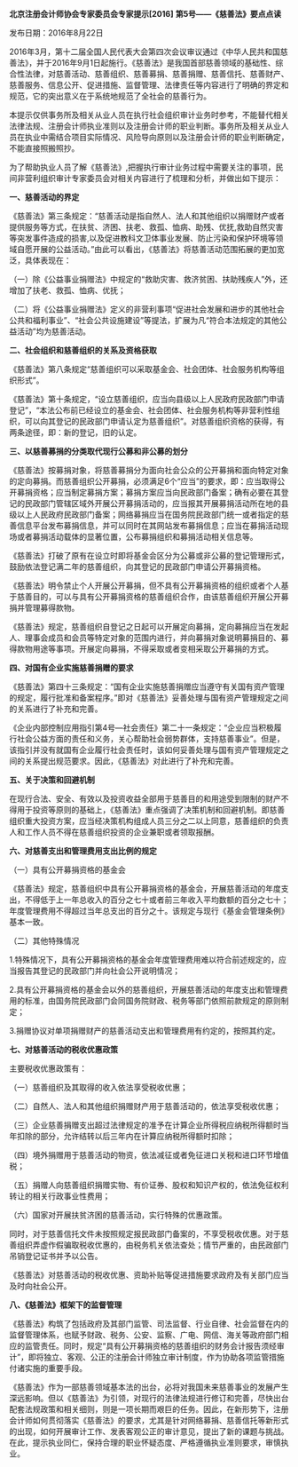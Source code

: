 **北京注册会计师协会专家委员会专家提示[2016]** **第5号——《慈善法》要点点读**

发布日期：2016年8月22日

2016年3月，第十二届全国人民代表大会第四次会议审议通过《中华人民共和国慈善法》，并于2016年9月1日起施行。《慈善法》是我国首部慈善领域的基础性、综合性法律，对慈善活动、慈善组织、慈善募捐、慈善捐赠、慈善信托、慈善财产、慈善服务、信息公开、促进措施、监督管理、法律责任等内容进行了明确的界定和规范，它的突出意义在于系统地规范了全社会的慈善行为。

本提示仅供事务所及相关从业人员在执行社会组织审计业务时参考，不能替代相关法律法规、注册会计师执业准则以及注册会计师的职业判断。事务所及相关从业人员在执业中需结合项目实际情况、风险导向原则以及注册会计师的职业判断确定，不能直接照搬照抄。

为了帮助执业人员了解《慈善法》,把握执行审计业务过程中需要关注的事项，民间非营利组织审计专家委员会对相关内容进行了梳理和分析，并做出如下提示：

**一、慈善活动的界定**

《慈善法》第三条规定：“慈善活动是指自然人、法人和其他组织以捐赠财产或者提供服务等方式，在扶贫、济困、扶老、救孤、恤病、助残、优抚,救助自然灾害等突发事件造成的损害,以及促进教科文卫体事业发展、防止污染和保护环境等领域自愿开展的公益活动。”由此可以看出，《慈善法》将慈善活动范围拓展的更加宽泛，具体表现在：

（一）除《公益事业捐赠法》中规定的“救助灾害、救济贫困、扶助残疾人”外，还增加了扶老、救孤、恤病、优抚；

（二）将《公益事业捐赠法》定义的非营利事项“促进社会发展和进步的其他社会公共和福利事业”、“社会公共设施建设”等提法，扩展为凡“符合本法规定的其他公益活动”均为慈善活动。

**二、社会组织和慈善组织的关系及资格获取**

《慈善法》第八条规定“慈善组织可以采取基金会、社会团体、社会服务机构等组织形式”。

《慈善法》第十条规定，“设立慈善组织，应当向县级以上人民政府民政部门申请登记”，“本法公布前已经设立的基金会、社会团体、社会服务机构等非营利性组织，可以向其登记的民政部门申请认定为慈善组织”。对慈善组织资格的获得，有两条途径，即：新的登记，旧的认定。

**三、以慈善募捐的分类取代现行公募和非公募的划分**

《慈善法》按募捐对象，将慈善募捐分为面向社会公众的公开募捐和面向特定对象的定向募捐。而慈善组织公开募捐，必须满足6个“应当”的要求，即：应当取得公开募捐资格；应当制定募捐方案；募捐方案应当向民政部门备案；确有必要在其登记的民政部门管辖区域外开展公开募捐活动的，应当报其开展募捐活动所在地的县级以上人民政府民政部门备案；网络募捐应当在国务院民政部门统一或者指定的慈善信息平台发布募捐信息，并可以同时在其网站发布募捐信息；应当在募捐活动现场或者募捐活动载体的显著位置，公布募捐组织和募捐活动相关信息等。

《慈善法》打破了原有在设立时即将基金会区分为公募或非公募的登记管理形式，鼓励依法登记满二年的慈善组织，向其登记的民政部门申请公开募捐资格。

《慈善法》明令禁止个人开展公开募捐，但不具有公开募捐资格的组织或者个人基于慈善目的，可以与具有公开募捐资格的慈善组织合作，由该慈善组织开展公开募捐并管理募得款物。

《慈善法》规定，慈善组织自登记之日起可以开展定向募捐，定向募捐应当在发起人、理事会成员和会员等特定对象的范围内进行，并向募捐对象说明募捐目的、募得款物用途等事项。开展定向募捐，不得采取或者变相采取公开募捐的方式。

**四、对国有企业实施慈善捐赠的要求**

《慈善法》第四十三条规定：“国有企业实施慈善捐赠应当遵守有关国有资产管理的规定，履行批准和备案程序。”即对《慈善法》妥善处理与国有资产管理规定之间的关系进行了补充和完善。

《企业内部控制应用指引第4号—社会责任》第二十一条规定：“企业应当积极履行社会公益方面的责任和义务，关心帮助社会弱势群体，支持慈善事业”。但是，该指引并没有就国有企业履行社会责任时，该如何妥善处理与国有资产管理规定之间的关系提出规范要求。因此，《慈善法》对此进行了补充和完善。

**五、关于决策和回避机制**

在现行合法、安全、有效以及投资收益全部用于慈善目的和用途受到限制的财产不得用于投资等原则的基础上，《慈善法》重点强调了决策机制和回避机制。即慈善组织重大投资方案，应当经决策机构组成人员三分之二以上同意，慈善组织的负责人和工作人员不得在慈善组织投资的企业兼职或者领取报酬。

**六、对慈善支出和管理费用支出比例的规定**

（一）具有公开募捐资格的基金会

《慈善法》规定，慈善组织中具有公开募捐资格的基金会，开展慈善活动的年度支出，不得低于上一年总收入的百分之七十或者前三年收入平均数额的百分之七十；年度管理费用不得超过当年总支出的百分之十。该规定与现行《基金会管理条例》基本一致。

（二）其他特殊情况

1.特殊情况下，具有公开募捐资格的基金会年度管理费用难以符合前述规定的，应当报告其登记的民政部门并向社会公开说明情况；

2.具有公开募捐资格的基金会以外的慈善组织，开展慈善活动的年度支出和管理费用的标准，由国务院民政部门会同国务院财政、税务等部门依照前款规定的原则制定；

3.捐赠协议对单项捐赠财产的慈善活动支出和管理费用有约定的，按照其约定。

**七、对慈善活动的税收优惠政策**

主要税收优惠政策有：

（一）慈善组织及其取得的收入依法享受税收优惠；

（二）自然人、法人和其他组织捐赠财产用于慈善活动的，依法享受税收优惠；

（三）企业慈善捐赠支出超过法律规定的准予在计算企业所得税应纳税所得额时当年扣除的部分，允许结转以后三年内在计算应纳税所得额时扣除；

（四）境外捐赠用于慈善活动的物资，依法减征或者免征进口关税和进口环节增值税；

（五）捐赠人向慈善组织捐赠实物、有价证券、股权和知识产权的，依法免征权利转让的相关行政事业性费用；

（六）国家对开展扶贫济困的慈善活动，实行特殊的优惠政策。

同时，对于慈善信托文件未按照规定报民政部门备案的，不享受税收优惠。对于慈善组织弄虚作假骗取税收优惠的，由税务机关依法查处；情节严重的，由民政部门吊销登记证书并予以公告。

《慈善法》对慈善活动的税收优惠、资助补贴等促进措施要求政府及有关部门应当及时向社会公开。

**八、《慈善法》框架下的监督管理**

《慈善法》构筑了包括政府及其部门监管、司法监督、行业自律、社会监督在内的监督管理体系，也赋予财政、税务、公安、监察、广电、网信、海关等政府部门相应的监管责任。同时，规定“具有公开募捐资格的慈善组织的财务会计报告须经审计”，即将独立、客观、公正的注册会计师独立审计制度，作为协助各项监管措施付诸实施的重要手段。

《慈善法》作为一部慈善领域基本法的出台，必将对我国未来慈善事业的发展产生深远影响。但以《慈善法》为引领，对现行的法律法规进行修订和完善，尽快出台配套法规政策和相关细则，则是一项长期而艰巨的任务。因此，在新形势下，注册会计师如何贯彻落实《慈善法》的要求，尤其是针对网络募捐、慈善信托等新形式的出现，如何开展审计工作、发表客观公正的审计意见，提出了新的课题与挑战。在此，提示执业同仁，保持合理的职业怀疑态度、严格遵循执业准则要求，审慎执业。
